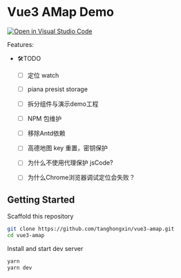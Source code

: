 # Vue3 AMap Demo

[![Open in Visual Studio Code](https://open.vscode.dev/badges/open-in-vscode.svg)](https://github.com/tanghongxin/vue3-amap.git)

Features:

- 🛠TODO
  - [ ] 定位 watch
  - [ ] piana presist storage
  - [ ] 拆分组件与演示demo工程
  - [ ] NPM 包维护
  - [ ] 移除Antd依赖
  - [ ] 高德地图 key 重置，密钥保护
  - [ ] 为什么不使用代理保护 jsCode?
  - [ ] 为什么Chrome浏览器调试定位会失败？


## Getting Started

Scaffold this repository

```sh
git clone https://github.com/tanghongxin/vue3-amap.git
cd vue3-amap
```

Install and start dev server

```sh
yarn
yarn dev
```